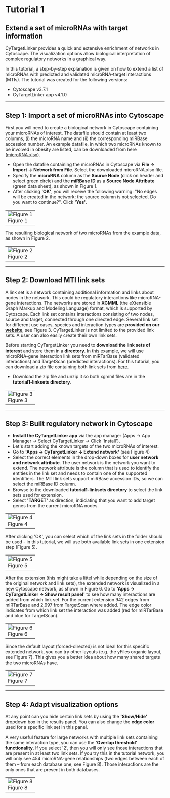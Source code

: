 # Tutorial 1
## Extend a set of microRNAs with target information

CyTargetLinker provides a quick and extensive enrichment of networks in Cytoscape. The visualization options allow biological interpretation of complex regulatory networks in a graphical way.

In this tutorial, a step-by-step explanation is given on how to extend a list of microRNAs with predicted and validated microRNA-target interactions (MTIs).
The tutorial was created for the following versions:
* Cytoscape v3.7.1 
* CyTargetLinker app v4.1.0

-----

## Step 1: Import a set of microRNAs into Cytoscape

First you will need to create a biological network in Cytoscape containing your microRNAs of interest. The datafile should contain at least two columns, (i) the microRNA name and (ii) the corresponding miRBase accession number. 
An example datafile, in which two microRNAs known to be involved in obesity are listed, can be downloaded from here ([microRNA.xlsx](../../data/tutorial1/microRNAs.xlsx)). 

* Open the datafile containing the microRNAs in Cytoscape via **File -> Import -> Network from File**. Select the downloaded microRNA.xlsx file.
* Specify the **microRNA** column as the **Source Node** (click on header and select green circle) and the **miRBase ID** as a **Source Node Attribute** (green data sheet), as shown in Figure 1. 
* After clicking **'OK'**, you will receive the following warning: "No edges will be created in the network; the source column is not selected. Do you want to continue?". Click **'Yes'**.

<table>
  <tr>
    <td><img src="https://cytargetlinker.github.io/images/tutorial1/figure1.png" alt="Figure 1"/><br/>Figure 1</td>
  </tr>
</table>

The resulting biological network of two microRNAs from the example data, as shown in Figure 2.

<table>
  <tr>
    <td><img src="https://cytargetlinker.github.io/images/tutorial1/figure2.png" alt="Figure 2"/><br/>Figure 2</td>
  </tr>
</table>

-----

## Step 2: Download MTI link sets
A link set is a network containing additional information and links about nodes in the network. This could be regulatory interactions like microRNA-gene interactions. The networks are stored in **XGMML** (the eXtensible Graph Markup and Modeling Language) format, which is supported by Cytoscape. Each link set contains interactions consisting of two nodes, source and target, connected through one directed edge. Several link set for different use cases, species and interaction types are **provided on our [website](https://cytargetlinker.github.io/pages/linksets)**, see Figure 3. CyTargetLinker is not limited to the provided link sets. A user can also easily create their own link sets.

Before starting CyTargetLinker you need to **download the link sets of interest** and store them in a **directory**. In this example, we will use microRNA-gene interaction link sets from miRTarBase (validated interactions) and TargetScan (predicted interactions). For this tutorial, you can download a zip file containing both link sets from [here](../../data/tutorial1/tutorial1-linksets.zip). 
* Download the zip file and unzip it so both xgmml files are in the **tutorial1-linksets directory**. 

<table>
  <tr>
    <td><img src="https://cytargetlinker.github.io/images/tutorial1/figure3.png" alt="Figure 3"/><br/>Figure 3</td>
  </tr>
</table>

-----

## Step 3: Built regulatory network in Cytoscape

* **Install the CyTargetLinker app** via the app manager (Apps -> App Manager -> Select CyTargetLinker -> Click 'Install').
* Let's start adding the known targets of the two microRNAs of interest.
* Go to **'Apps -> CyTargetLinker -> Extend network'** (see Figure 4)
* Select the correct elements in the drop-down boxes for **user network and network attribute**. The user network is the network you want to extend. The network attribute is the column that is used to identify the entities in the link set and needs to contain one of the supported identifiers. The MTI link sets support miRBase accession IDs, so we can select the miRBase ID column. 
* Browse to the downloaded **tutorial1-linksets directory** to select the link sets used for extension. 
* Select **'TARGET'** as direction, indiciating that you want to add target genes from the current microRNA nodes.

<table>
  <tr>
    <td><img src="https://cytargetlinker.github.io/images/tutorial1/figure4.png" alt="Figure 4"/><br/>Figure 4</td>
  </tr>
</table>

After clicking 'OK', you can select which of the link sets in the folder should be used - in this tutorial, we will use both available link sets in one extension step (Figure 5).

<table>
  <tr>
    <td><img src="https://cytargetlinker.github.io/images/tutorial1/figure5.png" alt="Figure 5"/><br/>Figure 5</td>
  </tr>
</table>

After the extension (this might take a littel while depending on the size of the original network and link sets), the extended network is visualized in a new Cytoscape network, as shown in Figure 6. Go to **'Apps -> CyTargetLinker -> Show result panel'** to see how many interactions are added from which link set. For the current extension 942 edges from miRTarBase and 2,997 from TargetScan where added. The edge color indicates from which link set the interaction was added (red for miRTarBase and blue for TargetScan).

<table>
  <tr>
    <td><img src="https://cytargetlinker.github.io/images/tutorial1/figure6.png" alt="Figure 6"/><br/>Figure 6</td>
  </tr>
</table>

Since the default layout (forced-directed) is not ideal for this specific extended network, you can try other layouts (e.g. the yFiles organic layout, see Figure 7). This gives you a better idea about how many shared targets the two microRNAs have.

<table>
  <tr>
    <td><img src="https://cytargetlinker.github.io/images/tutorial1/figure7.png" alt="Figure 7"/><br/>Figure 7</td>
  </tr>
</table>

-----

## Step 4: Adapt visualization options

At any point can you hide certain link sets by using the **'Show/Hide'** dropdown box in the results panel. You can also change the **edge color** used for a specific link set in this panel.

A very useful feature for large networks with multiple link sets containing the same interaction type, you can use the **'Overlap threshold' functionality**. If you select '2', then you will only see those interactions that are present in at least two link sets.
If you try this in the tutorial network, you will only see 454 microRNA-gene relationships (two edges between each of them – from each database one, see Figure 8). Those interactions are the only ones that are present in both databases.

<table>
  <tr>
    <td><img src="https://cytargetlinker.github.io/images/tutorial1/figure8.png" alt="Figure 8"/><br/>Figure 8</td>
  </tr>
</table>
